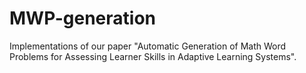 # MWP-generation
Implementations of our paper "Automatic Generation of Math Word Problems for Assessing Learner Skills in Adaptive Learning Systems".
